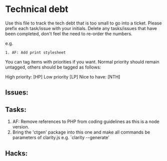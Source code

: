 # Technical debt
Use this file to track the tech debt that is too small to go into a ticket. Please prefix each task/issue with your initials. Delete any tasks/issues that have been completed, don't feel the need to re-order the numbers.

e.g.

`1. AF: Add print stylesheet`

You can tag items with priorities if you want. Normal priority should remain untagged, others should be tagged as follows:

High priority: [HP]
Low priority [LP]
Nice to have: [NTH]

## Issues:

## Tasks:
1. AF: Remove references to PHP from coding guidelines as this is a node version.
2. Bring the 'ctgen' package into this one and make all commands be parameters of clarity.js e.g. `clarity --generate'

## Hacks:

